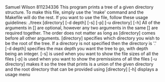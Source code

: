 Samuel Wilson 811234336
This program prints a tree of a given directory structure. To make this file, 
simply use the 'make' command and the Makefile will do the rest. If you want to 
use the file, follow these usage guidelines:
    ./treex [directory] [-d depth] [-s] [-p] [-u directory] [-h]
All of the arguments in [] are optional, however any two arguments in the same
[] are required together. The order does not matter as long as [directory] comes
before all other arguments.
    [directory] specifies which directory you wish to be
the root of the tree. If a directory is not specified then the directory is '.'
    [-d depth] specifies the max depth you want the tree to go, with depth being
an integer.
    [-s] is used when you want to show the file sizes of all the files
    [-p] is used when you want to show the premissions of all the files
    [-u directory] makes it so the tree that prints is a union of the given directory
and the root directory that can be provided using [directory]
    [-h] displays a usage menu
